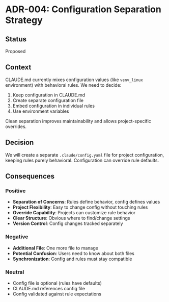 # ADR-004: Configuration Separation Strategy

## Status
Proposed

## Context
CLAUDE.md currently mixes configuration values (like `venv_linux` environment) with behavioral rules. We need to decide:
1. Keep configuration in CLAUDE.md
2. Create separate configuration file
3. Embed configuration in individual rules
4. Use environment variables

Clean separation improves maintainability and allows project-specific overrides.

## Decision
We will create a separate `.claude/config.yaml` file for project configuration, keeping rules purely behavioral. Configuration can override rule defaults.

## Consequences

### Positive
- **Separation of Concerns**: Rules define behavior, config defines values
- **Project Flexibility**: Easy to change config without touching rules
- **Override Capability**: Projects can customize rule behavior
- **Clear Structure**: Obvious where to find/change settings
- **Version Control**: Config changes tracked separately

### Negative
- **Additional File**: One more file to manage
- **Potential Confusion**: Users need to know about both files
- **Synchronization**: Config and rules must stay compatible

### Neutral
- Config file is optional (rules have defaults)
- CLAUDE.md references config file
- Config validated against rule expectations